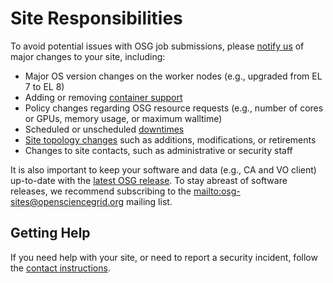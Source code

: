 Site Responsibilities
=====================

To avoid potential issues with OSG job submissions, please [notify us](mailto:help@opensciencegrid.org) of major changes
to your site, including:

- Major OS version changes on the worker nodes (e.g., upgraded from EL 7 to EL 8)
- Adding or removing [container support](worker-node/install-singularity.md)
- Policy changes regarding OSG resource requests (e.g., number of cores or GPUs, memory usage, or maximum walltime)
- Scheduled or unscheduled [downtimes](common/registration.md#registering-resource-downtimes)
- [Site topology changes](common/registration.md) such as additions, modifications, or retirements
- Changes to site contacts, such as administrative or security staff

It is also important to keep your software and data (e.g., CA and VO client) up-to-date with the
[latest OSG release](release/notes.md).
To stay abreast of software releases, we recommend subscribing to the <mailto:osg-sites@opensciencegrid.org> mailing
list.

Getting Help
------------

If you need help with your site, or need to report a security incident,
follow the [contact instructions](common/help.md).
